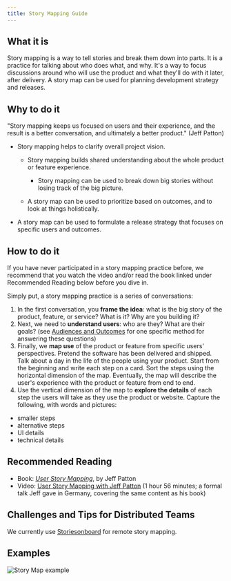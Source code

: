 ```yaml
---
title: Story Mapping Guide
---
```

## What it is

Story mapping is a way to tell stories and break them down into parts. It is a practice for talking about who does what, and why. It's a way to focus discussions around who will use the product and what they'll do with it later, after delivery. A story map can be used for planning development strategy and releases.

## Why to do it

"Story mapping keeps us focused on users and their experience, and the result is a better conversation, and ultimately a better product." (Jeff Patton)

- Story mapping helps to clarify overall project vision.

  - Story mapping builds shared understanding about the whole product or feature experience.

    - Story mapping can be used to break down big stories without losing track of the big picture.
  - A story map can be used to prioritize based on outcomes, and to look at things holistically.
- A story map can be used to formulate a release strategy that focuses on specific users and outcomes.

## How to do it

If you have never participated in a story mapping practice before, we recommend that you watch the video and/or read the book linked under Recommended Reading below before you dive in.

Simply put, a story mapping practice is a series of conversations:

1. In the first conversation, you **frame the idea**: what is the big story of the product, feature, or service? What is it? Why are you building it?
2. Next, we need to **understand users**: who are they? What are their goals? (see [Audiences and Outcomes](audiences-and-outcomes-guide.md) for one specific method for answering these questions)
3. Finally, we **map use** of the product or feature from specific users' perspectives. Pretend the software has been delivered and shipped. Talk about a day in the life of the people using your product. Start from the beginning and write each step on a card. Sort the steps using the horizontal dimension of the map. Eventually, the map will describe the user's experience with the product or feature from end to end.
4. Use the vertical dimension of the map to **explore the details** of each step the users will take as they use the product or website. Capture the following, with words and pictures:

- smaller steps
- alternative steps
- UI details
- technical details

## Recommended Reading

- Book: *[User Story Mapping](http://shop.oreilly.com/product/0636920033851.do)*, by Jeff Patton
- Video: [User Story Mapping with Jeff Patton](https://www.youtube.com/watch?v=AorAgSrHjKM) (1 hour 56 minutes; a formal talk Jeff gave in Germany, covering the same content as his book)

## Challenges and Tips for Distributed Teams

We currently use [Storiesonboard](https://civicactions.storiesonboard.com/) for remote story mapping.

## Examples

![Story Map example](../../assets/images/story-mapping.jpg)